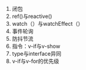 1. 闭包
2. ref()与reactive()
3. watch（）与watchEffect（）
4. 事件轮询
5. 防抖节流
6. 指令：v-if与v-show
7. type与interface异同
8. v-if与v-for的优先级